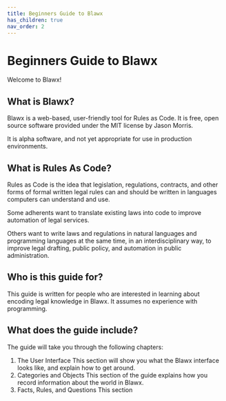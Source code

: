 ```yaml
---
title: Beginners Guide to Blawx
has_children: true
nav_order: 2
---
```

# Beginners Guide to Blawx

Welcome to Blawx!

## What is Blawx?

Blawx is a web-based, user-friendly tool for Rules as Code. It is free, open
source software provided under the MIT license by Jason Morris.

It is alpha software, and not yet appropriate for use in production environments.

## What is Rules As Code?

Rules as Code is the idea that legislation, regulations, contracts, and other forms
of formal written legal rules can and should be written in languages computers can understand and use.

Some adherents want to translate existing laws into code to improve automation of legal services.

Others want to write laws and regulations in natural languages and programming languages at the same time, in an interdisciplinary way, to improve legal drafting, public policy, and automation in public administration.

## Who is this guide for?

This guide is written for people who are interested in learning about encoding
legal knowledge in Blawx. It assumes no experience with programming.

## What does the guide include?

The guide will take you through the following chapters:

1. The User Interface
   This section will show you what the Blawx interface looks like, and explain
   how to get around.
2. Categories and Objects
   This section of the guide explains how you record information about the world
   in Blawx.
3. Facts, Rules, and Questions
   This section 
